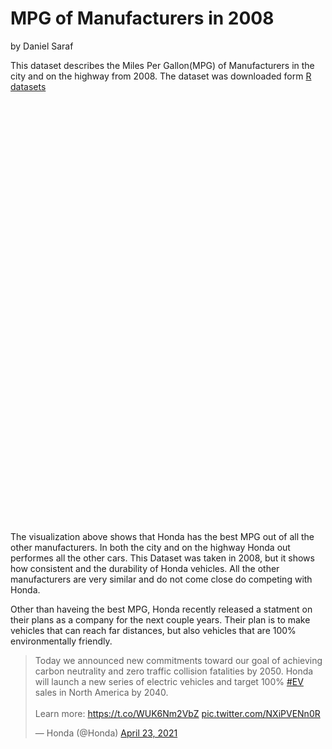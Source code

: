 # MPG of Manufacturers in 2008
by Daniel Saraf

This dataset describes the Miles Per Gallon(MPG) of Manufacturers in the city and on the highway from 2008. The dataset was downloaded form [R datasets](https://vincentarelbundock.github.io/Rdatasets/articles/data.html)

<script src="https://cdn.plot.ly/plotly-latest.min.js"></script>

<div>                            <div id="78bab27e-3410-433f-ac6c-0f2a7243731e" class="plotly-graph-div" style="height:675px; width:100%;"></div>            <script type="text/javascript">                                    window.PLOTLYENV=window.PLOTLYENV || {};                                    if (document.getElementById("78bab27e-3410-433f-ac6c-0f2a7243731e")) {                    Plotly.newPlot(                        "78bab27e-3410-433f-ac6c-0f2a7243731e",                        [{"customdata": ["VOLKSWAGEN", "TOYOTA", "SUBARU", "PONTIAC", "NISSAN", "MERCURY", "LINCOLN", "LAND ROVER", "JEEP", "HYUNDAI", "HONDA", "FORD", "DODGE", "CHEVROLET", "AUDI"], "hovertemplate": "(%{x}, %{customdata})", "marker": {"color": "rgb(0,30,66)"}, "name": "City MPG", "opacity": 0.7, "orientation": "h", "type": "bar", "x": [20.454545454545453, 19.071428571428573, 19.5, 17.0, 18.428571428571427, 13.0, 12.0, 12.0, 13.166666666666666, 18.875, 24.0, 14.1, 12.952380952380953, 14.916666666666666, 18.11111111111111], "y": ["VOLKSWAGEN  ", "TOYOTA  ", "SUBARU  ", "PONTIAC  ", "NISSAN  ", "MERCURY  ", "LINCOLN  ", "LAND ROVER  ", "JEEP  ", "HYUNDAI  ", "HONDA  ", "FORD  ", "DODGE  ", "CHEVROLET  ", "AUDI  "]}, {"customdata": ["VOLKSWAGEN", "TOYOTA", "SUBARU", "PONTIAC", "NISSAN", "MERCURY", "LINCOLN", "LAND ROVER", "JEEP", "HYUNDAI", "HONDA", "FORD", "DODGE", "CHEVROLET", "AUDI"], "hovertemplate": "(%{x}, %{customdata})", "marker": {"color": "rgb(256,200,44)"}, "name": "Highway MPG", "opacity": 0.7, "orientation": "h", "type": "bar", "x": [28.545454545454547, 26.142857142857142, 25.625, 26.5, 25.571428571428573, 19.0, 18.0, 18.0, 17.333333333333332, 27.0, 33.75, 20.5, 17.571428571428573, 22.083333333333332, 26.77777777777778], "y": ["VOLKSWAGEN  ", "TOYOTA  ", "SUBARU  ", "PONTIAC  ", "NISSAN  ", "MERCURY  ", "LINCOLN  ", "LAND ROVER  ", "JEEP  ", "HYUNDAI  ", "HONDA  ", "FORD  ", "DODGE  ", "CHEVROLET  ", "AUDI  "]}],                        {"height": 675, "template": {"data": {"bar": [{"error_x": {"color": "#2a3f5f"}, "error_y": {"color": "#2a3f5f"}, "marker": {"line": {"color": "#E5ECF6", "width": 0.5}}, "type": "bar"}], "barpolar": [{"marker": {"line": {"color": "#E5ECF6", "width": 0.5}}, "type": "barpolar"}], "carpet": [{"aaxis": {"endlinecolor": "#2a3f5f", "gridcolor": "white", "linecolor": "white", "minorgridcolor": "white", "startlinecolor": "#2a3f5f"}, "baxis": {"endlinecolor": "#2a3f5f", "gridcolor": "white", "linecolor": "white", "minorgridcolor": "white", "startlinecolor": "#2a3f5f"}, "type": "carpet"}], "choropleth": [{"colorbar": {"outlinewidth": 0, "ticks": ""}, "type": "choropleth"}], "contour": [{"colorbar": {"outlinewidth": 0, "ticks": ""}, "colorscale": [[0.0, "#0d0887"], [0.1111111111111111, "#46039f"], [0.2222222222222222, "#7201a8"], [0.3333333333333333, "#9c179e"], [0.4444444444444444, "#bd3786"], [0.5555555555555556, "#d8576b"], [0.6666666666666666, "#ed7953"], [0.7777777777777778, "#fb9f3a"], [0.8888888888888888, "#fdca26"], [1.0, "#f0f921"]], "type": "contour"}], "contourcarpet": [{"colorbar": {"outlinewidth": 0, "ticks": ""}, "type": "contourcarpet"}], "heatmap": [{"colorbar": {"outlinewidth": 0, "ticks": ""}, "colorscale": [[0.0, "#0d0887"], [0.1111111111111111, "#46039f"], [0.2222222222222222, "#7201a8"], [0.3333333333333333, "#9c179e"], [0.4444444444444444, "#bd3786"], [0.5555555555555556, "#d8576b"], [0.6666666666666666, "#ed7953"], [0.7777777777777778, "#fb9f3a"], [0.8888888888888888, "#fdca26"], [1.0, "#f0f921"]], "type": "heatmap"}], "heatmapgl": [{"colorbar": {"outlinewidth": 0, "ticks": ""}, "colorscale": [[0.0, "#0d0887"], [0.1111111111111111, "#46039f"], [0.2222222222222222, "#7201a8"], [0.3333333333333333, "#9c179e"], [0.4444444444444444, "#bd3786"], [0.5555555555555556, "#d8576b"], [0.6666666666666666, "#ed7953"], [0.7777777777777778, "#fb9f3a"], [0.8888888888888888, "#fdca26"], [1.0, "#f0f921"]], "type": "heatmapgl"}], "histogram": [{"marker": {"colorbar": {"outlinewidth": 0, "ticks": ""}}, "type": "histogram"}], "histogram2d": [{"colorbar": {"outlinewidth": 0, "ticks": ""}, "colorscale": [[0.0, "#0d0887"], [0.1111111111111111, "#46039f"], [0.2222222222222222, "#7201a8"], [0.3333333333333333, "#9c179e"], [0.4444444444444444, "#bd3786"], [0.5555555555555556, "#d8576b"], [0.6666666666666666, "#ed7953"], [0.7777777777777778, "#fb9f3a"], [0.8888888888888888, "#fdca26"], [1.0, "#f0f921"]], "type": "histogram2d"}], "histogram2dcontour": [{"colorbar": {"outlinewidth": 0, "ticks": ""}, "colorscale": [[0.0, "#0d0887"], [0.1111111111111111, "#46039f"], [0.2222222222222222, "#7201a8"], [0.3333333333333333, "#9c179e"], [0.4444444444444444, "#bd3786"], [0.5555555555555556, "#d8576b"], [0.6666666666666666, "#ed7953"], [0.7777777777777778, "#fb9f3a"], [0.8888888888888888, "#fdca26"], [1.0, "#f0f921"]], "type": "histogram2dcontour"}], "mesh3d": [{"colorbar": {"outlinewidth": 0, "ticks": ""}, "type": "mesh3d"}], "parcoords": [{"line": {"colorbar": {"outlinewidth": 0, "ticks": ""}}, "type": "parcoords"}], "pie": [{"automargin": true, "type": "pie"}], "scatter": [{"marker": {"colorbar": {"outlinewidth": 0, "ticks": ""}}, "type": "scatter"}], "scatter3d": [{"line": {"colorbar": {"outlinewidth": 0, "ticks": ""}}, "marker": {"colorbar": {"outlinewidth": 0, "ticks": ""}}, "type": "scatter3d"}], "scattercarpet": [{"marker": {"colorbar": {"outlinewidth": 0, "ticks": ""}}, "type": "scattercarpet"}], "scattergeo": [{"marker": {"colorbar": {"outlinewidth": 0, "ticks": ""}}, "type": "scattergeo"}], "scattergl": [{"marker": {"colorbar": {"outlinewidth": 0, "ticks": ""}}, "type": "scattergl"}], "scattermapbox": [{"marker": {"colorbar": {"outlinewidth": 0, "ticks": ""}}, "type": "scattermapbox"}], "scatterpolar": [{"marker": {"colorbar": {"outlinewidth": 0, "ticks": ""}}, "type": "scatterpolar"}], "scatterpolargl": [{"marker": {"colorbar": {"outlinewidth": 0, "ticks": ""}}, "type": "scatterpolargl"}], "scatterternary": [{"marker": {"colorbar": {"outlinewidth": 0, "ticks": ""}}, "type": "scatterternary"}], "surface": [{"colorbar": {"outlinewidth": 0, "ticks": ""}, "colorscale": [[0.0, "#0d0887"], [0.1111111111111111, "#46039f"], [0.2222222222222222, "#7201a8"], [0.3333333333333333, "#9c179e"], [0.4444444444444444, "#bd3786"], [0.5555555555555556, "#d8576b"], [0.6666666666666666, "#ed7953"], [0.7777777777777778, "#fb9f3a"], [0.8888888888888888, "#fdca26"], [1.0, "#f0f921"]], "type": "surface"}], "table": [{"cells": {"fill": {"color": "#EBF0F8"}, "line": {"color": "white"}}, "header": {"fill": {"color": "#C8D4E3"}, "line": {"color": "white"}}, "type": "table"}]}, "layout": {"annotationdefaults": {"arrowcolor": "#2a3f5f", "arrowhead": 0, "arrowwidth": 1}, "autotypenumbers": "strict", "coloraxis": {"colorbar": {"outlinewidth": 0, "ticks": ""}}, "colorscale": {"diverging": [[0, "#8e0152"], [0.1, "#c51b7d"], [0.2, "#de77ae"], [0.3, "#f1b6da"], [0.4, "#fde0ef"], [0.5, "#f7f7f7"], [0.6, "#e6f5d0"], [0.7, "#b8e186"], [0.8, "#7fbc41"], [0.9, "#4d9221"], [1, "#276419"]], "sequential": [[0.0, "#0d0887"], [0.1111111111111111, "#46039f"], [0.2222222222222222, "#7201a8"], [0.3333333333333333, "#9c179e"], [0.4444444444444444, "#bd3786"], [0.5555555555555556, "#d8576b"], [0.6666666666666666, "#ed7953"], [0.7777777777777778, "#fb9f3a"], [0.8888888888888888, "#fdca26"], [1.0, "#f0f921"]], "sequentialminus": [[0.0, "#0d0887"], [0.1111111111111111, "#46039f"], [0.2222222222222222, "#7201a8"], [0.3333333333333333, "#9c179e"], [0.4444444444444444, "#bd3786"], [0.5555555555555556, "#d8576b"], [0.6666666666666666, "#ed7953"], [0.7777777777777778, "#fb9f3a"], [0.8888888888888888, "#fdca26"], [1.0, "#f0f921"]]}, "colorway": ["#636efa", "#EF553B", "#00cc96", "#ab63fa", "#FFA15A", "#19d3f3", "#FF6692", "#B6E880", "#FF97FF", "#FECB52"], "font": {"color": "#2a3f5f"}, "geo": {"bgcolor": "white", "lakecolor": "white", "landcolor": "#E5ECF6", "showlakes": true, "showland": true, "subunitcolor": "white"}, "hoverlabel": {"align": "left"}, "hovermode": "closest", "mapbox": {"style": "light"}, "paper_bgcolor": "white", "plot_bgcolor": "#E5ECF6", "polar": {"angularaxis": {"gridcolor": "white", "linecolor": "white", "ticks": ""}, "bgcolor": "#E5ECF6", "radialaxis": {"gridcolor": "white", "linecolor": "white", "ticks": ""}}, "scene": {"xaxis": {"backgroundcolor": "#E5ECF6", "gridcolor": "white", "gridwidth": 2, "linecolor": "white", "showbackground": true, "ticks": "", "zerolinecolor": "white"}, "yaxis": {"backgroundcolor": "#E5ECF6", "gridcolor": "white", "gridwidth": 2, "linecolor": "white", "showbackground": true, "ticks": "", "zerolinecolor": "white"}, "zaxis": {"backgroundcolor": "#E5ECF6", "gridcolor": "white", "gridwidth": 2, "linecolor": "white", "showbackground": true, "ticks": "", "zerolinecolor": "white"}}, "shapedefaults": {"line": {"color": "#2a3f5f"}}, "ternary": {"aaxis": {"gridcolor": "white", "linecolor": "white", "ticks": ""}, "baxis": {"gridcolor": "white", "linecolor": "white", "ticks": ""}, "bgcolor": "#E5ECF6", "caxis": {"gridcolor": "white", "linecolor": "white", "ticks": ""}}, "title": {"x": 0.05}, "xaxis": {"automargin": true, "gridcolor": "white", "linecolor": "white", "ticks": "", "title": {"standoff": 15}, "zerolinecolor": "white", "zerolinewidth": 2}, "yaxis": {"automargin": true, "gridcolor": "white", "linecolor": "white", "ticks": "", "title": {"standoff": 15}, "zerolinecolor": "white", "zerolinewidth": 2}}}, "title": {"text": "Manufacturer MPG in the City and Highway in 2008"}, "xaxis": {"title": {"text": "MPG"}}, "yaxis": {"dtick": 1, "showticklabels": true, "title": {"text": "Manufacturer"}, "type": "category"}},                        {"responsive": true}                    )                };                            </script>        </div>

The visualization above shows that Honda has the best MPG out of all the other manufacturers. In both the city and on the highway Honda out performes all the other cars. This Dataset was taken in 2008, but it shows how consistent and the durability of Honda vehicles. All the other manufacturers are very similar and do not come close do competing with Honda.


Other than haveing the best MPG, Honda recently released a statment on their plans as a company for the next couple years. Their plan is to make vehicles that can reach far distances, but also vehicles that are 100% environmentally friendly.

<blockquote class="twitter-tweet"><p lang="en" dir="ltr">Today we announced new commitments toward our goal of achieving carbon neutrality and zero traffic collision fatalities by 2050. Honda will launch a new series of electric vehicles and target 100% <a href="https://twitter.com/hashtag/EV?src=hash&amp;ref_src=twsrc%5Etfw">#EV</a> sales in North America by 2040.<br><br>Learn more: <a href="https://t.co/WUK6Nm2VbZ">https://t.co/WUK6Nm2VbZ</a> <a href="https://t.co/NXiPVENn0R">pic.twitter.com/NXiPVENn0R</a></p>&mdash; Honda (@Honda) <a href="https://twitter.com/Honda/status/1385624550612873218?ref_src=twsrc%5Etfw">April 23, 2021</a></blockquote> <script async src="https://platform.twitter.com/widgets.js" charset="utf-8"></script>
